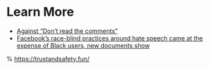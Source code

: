 # Learn More
- [Against “Don’t read the comments”](https://medium.com/humane-tech/against-don-t-read-the-comments-aee43ce515b9)
- [Facebook’s race-blind practices around hate speech came at the expense of Black users, new documents show](https://www.washingtonpost.com/technology/2021/11/21/facebook-algorithm-biased-race/)


% https://trustandsafety.fun/